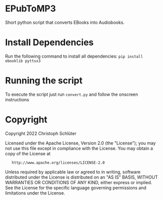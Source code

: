 # EPubToMP3
Short python script that converts EBooks into Audiobooks.
# Install Dependencies
Run the following command to install all dependencies:
  `pip install ebooklib pyttsx3`
# Running the script
To execute the script just run `convert.py` and follow the onscreen instructions
# Copyright
   Copyright 2022 Christoph Schlüter

   Licensed under the Apache License, Version 2.0 (the "License");
   you may not use this file except in compliance with the License.
   You may obtain a copy of the License at

       http://www.apache.org/licenses/LICENSE-2.0

   Unless required by applicable law or agreed to in writing, software
   distributed under the License is distributed on an "AS IS" BASIS,
   WITHOUT WARRANTIES OR CONDITIONS OF ANY KIND, either express or implied.
   See the License for the specific language governing permissions and
   limitations under the License.